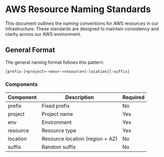 # AWS Resource Naming Standards

This document outlines the naming conventions for AWS resources in our infrastructure. These standards are designed to maintain consistency and clarity across our AWS environment.

## General Format

The general naming format follows this pattern:

```console
[prefix-]<project>-<env>-<resource>[-location][-suffix]
```

### Components

| Component | Description                     | Required |
| --------- | ------------------------------- | -------- |
| prefix    | Fixed prefix                    | No       |
| project   | Project name                    | Yes      |
| env       | Environment                     | Yes      |
| resource  | Resource type                   | Yes      |
| location  | Resource location (region + AZ) | No       |
| suffix    | Random suffix                   | No       |
